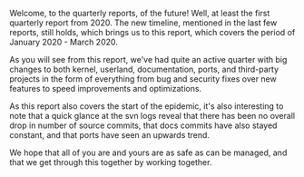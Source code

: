 Welcome, to the quarterly reports, of the future! Well, at least the first
quarterly report from 2020.  The new timeline, mentioned in the last few 
reports, still holds, which brings us to this report, which covers the period
of January 2020 - March 2020.

As you will see from this report, we've had quite an active quarter with big
changes to both kernel, userland, documentation, ports, and third-party
projects in the form of everything from bug and security fixes over new features
to speed improvements and optimizations.

As this report also covers the start of the epidemic, it's also interesting to
note that a quick glance at the svn logs reveal that there has been no overall
drop in number of source commits, that docs commits have also stayed constant, 
and that ports have seen an upwards trend.

We hope that all of you are and yours are as safe as can be managed, and that
we get through this together by working together.

